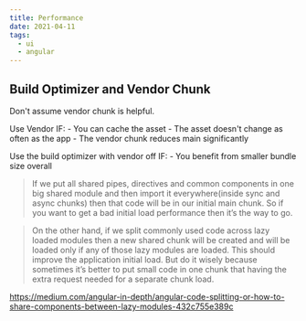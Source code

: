 ```yaml
---
title: Performance
date: 2021-04-11
tags:
  - ui
  - angular
---
```


## Build Optimizer and Vendor Chunk

Don't assume vendor chunk is helpful. 

Use Vendor IF:
    - You can cache the asset
    - The asset doesn't change as often as the app
    - The vendor chunk reduces main significantly

Use the build optimizer with vendor off IF:
    - You benefit from smaller bundle size overall

> If we put all shared pipes, directives and common components in one big shared module and then import it everywhere(inside sync and async chunks) then that code will be in our initial main chunk. So if you want to get a bad initial load performance then it’s the way to go.

> On the other hand, if we split commonly used code across lazy loaded modules then a new shared chunk will be created and will be loaded only if any of those lazy modules are loaded. This should improve the application initial load. But do it wisely because sometimes it’s better to put small code in one chunk that having the extra request needed for a separate chunk load.

https://medium.com/angular-in-depth/angular-code-splitting-or-how-to-share-components-between-lazy-modules-432c755e389c